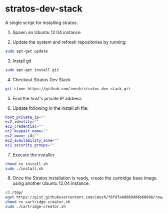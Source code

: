 stratos-dev-stack
=================

A single script for installing stratos.

1. Spawn an Ubuntu 12.04 instance

2. Update the system and refresh repositories by running:
```bash
sudo apt-get update
```

3. Install git
```bash
sudo apt-get install git
```

4. Checkout Stratos Dev Stack
```bash
git clone https://github.com/imesh/stratos-dev-stack.git
```

5. Find the host's private IP address

6. Update following in the install.sh file:
```bash
host_private_ip=""
ec2_identity=""
ec2_credential=""
ec2_keypair_name=""
ec2_owner_id=""
ec2_availability_zone=""
ec2_security_groups=""
```

7. Execute the installer
```bash
chmod +x install.sh
sudo ./install.sh
```

8. Once the Stratos installation is ready, create the cartridge base image using another Ubuntu 12.04 instance:
```bash
cd /tmp/
wget https://gist.githubusercontent.com/imesh/f8fd7a40d89dd4b60898/raw/48087c76b853632cf12474ba909bc355fe861666/cartridge-creator.sh
chmod +x cartridge-creator.sh
sudo ./cartridge-creator.sh
```

